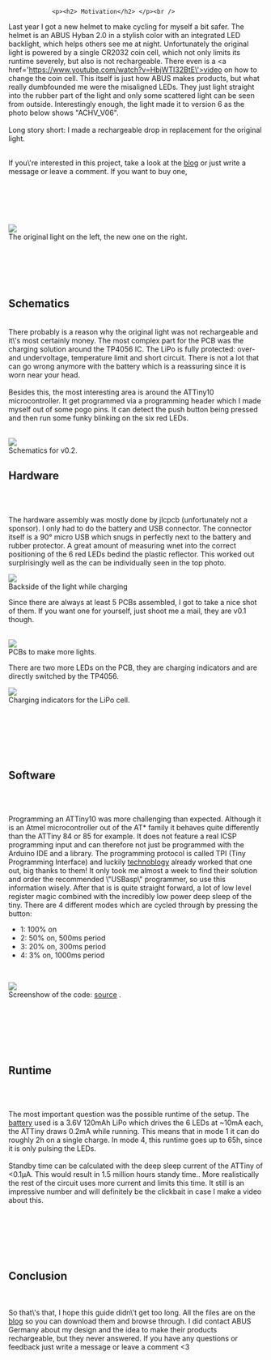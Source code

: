                 <p><h2> Motivation</h2> </p><br />
Last year I got a new helmet to make cycling for myself a bit safer. The helmet is an ABUS Hyban 2.0 in a stylish color with an integrated LED backlight, which helps others see me at night. Unfortunately the original light is powered by a single CR2032 coin cell, which not only limits its runtime severely, but also is not rechargeable. There even is a <a href=\'https://www.youtube.com/watch?v=HbjWTI32BtE\'>video</a> on how to change the coin cell. This itself is just how ABUS makes products, but what really dumbfounded me were the misaligned LEDs. They just light straight into the rubber part of the light and only some scattered light can be seen from outside. Interestingly enough, the light made it to version 6 as the photo below shows \"ACHV_V06\". <br><br>
Long story short: I made a rechargeable drop in replacement for the original light. <br><br>

<p>If you\'re interested in this project, take a look at the <a href=\'https://quiescentcurrent.com/blog/post.php?p_id=67\'>blog</a> or just write a message or leave a comment. If you want to buy one, </p>
<br><br><br /><br />
<p align=\"right\"><img src=\'https://quiescentcurrent.com/blog/images/post_pic/IMG_20210405_172732_small.jpg\' width=\'100%\'>
<br>The original light on the left, the new one on the right.</p>  <br /><br /><br /><br /><p>


<h2> Schematics </h2> </p><br />
There probably is a reason why the original light was not rechargeable and it\'s most certainly money. The most complex part for the PCB was the charging solution around the TP4056 IC. The LiPo is fully protected: over- and undervoltage, temperature limit and short circuit. There is not a lot that can go wrong anymore with the battery which is a reassuring since it is worn near your head. <br><br>
Besides this, the most interesting area is around the ATTiny10 microcontroller. It get programmed via a programming header which I made myself out of some pogo pins. It can detect the push button being pressed and then run some funky blinking on the six red LEDs. <br><br>
<p align=\"right\"><img src=\'https://quiescentcurrent.com/blog/images/post_pic/schematics_HB.png\' width=\'100%\'>
<br>Schematics for v0.2.</p> 

<h2> Hardware </h2> </p><br /><br />
<p>The hardware assembly was mostly done by jlcpcb (unfortunately not a sponsor). I only had to do the battery and USB connector. The connector itself is a 90° micro USB which snugs in perfectly next to the battery and rubber protector. A great amount of measuring wnet into the correct positioning of the 6 red LEDs bedind the plastic reflector. This worked out surplrisingly well as the can be individually seen in the top photo. </p>


<p align=\"right\"><img src=\'https://quiescentcurrent.com/blog/images/post_pic/IMG_20210405_173916_scaled.jpg\' width=\'100%\'>
<br>Backside of the light while charging</p> 

Since there are always at least 5 PCBs assembled, I got to take a nice shot of them. If you want one for yourself, just shoot me a mail, they are v0.1 though. <br><br>
<p align=\"right\"><img src=\'https://quiescentcurrent.com/blog/images/post_pic/4032-3024-max_scaled.jpg\' width=\'100%\'>
<br>PCBs to make more lights. </p> 

There are two more LEDs on the PCB, they are charging indicators and are directly switched by the TP4056.

<p align=\"right\"><img src=\'https://quiescentcurrent.com/blog/images/post_pic/4.jpg\' width=\'100%\'>
<br>Charging indicators for the LiPo cell.</p> 
 <br><br /><br /><br /><br />

<h2> Software </h2> </p><br /><br />
<p>Programming an ATTiny10 was more challenging than expected. Although it is an Atmel microcontroller out of the AT* family it behaves quite differently than the ATTiny 84 or 85 for example. It does not feature a real ICSP programming input and can therefore not just be programmed with the Arduino IDE and a library. The programming protocol is called TPI (Tiny Programming Interface) and luckily  <a href=\'http://www.technoblogy.com/show?1YQY \'>technoblogy</a>  already worked that one out, big thanks to them! It only took me almost a week to find their solution and order the recommended \"USBasp\" programmer, so use this information wisely. After that is is quite straight forward, a lot of low level register magic combined with the incredibly low power deep sleep of the tiny. There are 4 different modes which are cycled through by pressing the button:<br>
 <ul>
  <li>1: 100% on</li>
  <li>2: 50% on, 500ms period</li>
  <li>3: 20% on, 300ms period</li>
  <li>4: 3% on, 1000ms period</li>
</ul> <br>
 </p>
<p align=\"right\"><img src=\'https://quiescentcurrent.com/blog/images/post_pic/code_example_HB.png\' width=\'100%\'>
<br>Screenshow of the code: <a href=\'https://github.com/petl/Helmet_blinker\'>source</a>  .</p> 

 <br><br /><br /><br /><br />
<h2> Runtime </h2> </p><br /><br />
<p>The most important question was the possible runtime of the setup. The <a href=\'https://www.ebay.at/itm/332602314162\'>battery</a> used is a 3.6V 120mAh LiPo which drives the 6 LEDs at ~10mA each, the ATTiny draws 0.2mA while running. This means that in mode 1 it can do roughly 2h on a single charge. In mode 4, this runtime goes up to 65h, since it is only pulsing the LEDs. <br><br>
Standby time can be calculated with the deep sleep current of the ATTiny of <0.1µA. This would result in 1.5 million hours standy time.. More realistically the rest of the circuit uses more current and limits this time. It still is an impressive number and will definitely be the clickbait in case I make a video about this.  
</p>
 <br><br /><br /><br /><br />

<h2> Conclusion </h2> </p><br /><br />
So that\'s that, I hope this guide didn\'t get too long. All the files are on the <a href=\'https://quiescentcurrent.com/blog/post.php?p_id=67\'>blog</a> so you can download them and browse through. I did contact ABUS Germany about my design and the idea to make their products rechargeable, but they never answered. If you have any questions or feedback just write a message or leave a comment <3            <br /><br />            
